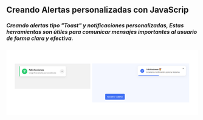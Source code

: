 ## Creando Alertas personalizadas con JavaScrip

##### Creando alertas tipo "Toast" y notificaciones personalizadas, Estas herramientas son útiles para comunicar mensajes importantes al usuario de forma clara y efectiva.

![](https://raw.githubusercontent.com/urian121/imagenes-proyectos-github/master/portada_alertas.PNG)

